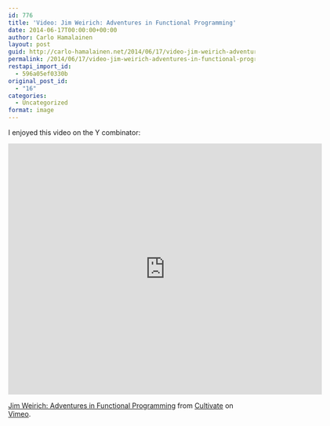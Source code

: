 ```yaml
---
id: 776
title: 'Video: Jim Weirich: Adventures in Functional Programming'
date: 2014-06-17T00:00:00+00:00
author: Carlo Hamalainen
layout: post
guid: http://carlo-hamalainen.net/2014/06/17/video-jim-weirich-adventures-in-functional-programming/
permalink: /2014/06/17/video-jim-weirich-adventures-in-functional-programming/
restapi_import_id:
  - 596a05ef0330b
original_post_id:
  - "16"
categories:
  - Uncategorized
format: image
---
```

I enjoyed this video on the Y combinator: 

<iframe src="https://player.vimeo.com/video/45140590" width="640" height="512" frameborder="0" allow="autoplay; fullscreen" allowfullscreen></iframe>
<p><a href="https://vimeo.com/45140590">Jim Weirich: Adventures in Functional Programming</a> from <a href="https://vimeo.com/edgecaseuk">Cultivate</a> on <a href="https://vimeo.com">Vimeo</a>.</p>
